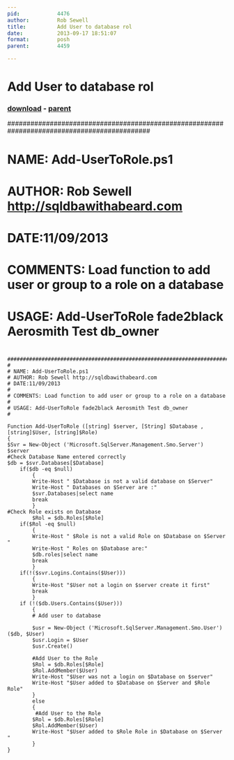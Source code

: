 ```yaml
---
pid:            4476
author:         Rob Sewell
title:          Add User to database rol
date:           2013-09-17 18:51:07
format:         posh
parent:         4459

---
```


# Add User to database rol

### [download](Scripts\4476.ps1) - [parent](Scripts\4459.md)

#############################################################################################
#
# NAME: Add-UserToRole.ps1
# AUTHOR: Rob Sewell http://sqldbawithabeard.com
# DATE:11/09/2013
#
# COMMENTS: Load function to add user or group to a role on a database
#
# USAGE: Add-UserToRole fade2black Aerosmith Test db_owner
#  

```posh
#############################################################################################
#
# NAME: Add-UserToRole.ps1
# AUTHOR: Rob Sewell http://sqldbawithabeard.com
# DATE:11/09/2013
#
# COMMENTS: Load function to add user or group to a role on a database
#
# USAGE: Add-UserToRole fade2black Aerosmith Test db_owner
#        

Function Add-UserToRole ([string] $server, [String] $Database , [string]$User, [string]$Role)
{
$Svr = New-Object ('Microsoft.SqlServer.Management.Smo.Server') $server
#Check Database Name entered correctly
$db = $svr.Databases[$Database]
    if($db -eq $null)
        {
        Write-Host " $Database is not a valid database on $Server"
        Write-Host " Databases on $Server are :"
        $svr.Databases|select name
        break
        }
#Check Role exists on Database
        $Rol = $db.Roles[$Role]
    if($Rol -eq $null)
        {
        Write-Host " $Role is not a valid Role on $Database on $Server  "
        Write-Host " Roles on $Database are:"
        $db.roles|select name
        break
        }
    if(!($svr.Logins.Contains($User)))
        {
        Write-Host "$User not a login on $server create it first"
        break
        }
    if (!($db.Users.Contains($User)))
        {
        # Add user to database

        $usr = New-Object ('Microsoft.SqlServer.Management.Smo.User') ($db, $User)
        $usr.Login = $User
        $usr.Create()

        #Add User to the Role
        $Rol = $db.Roles[$Role]
        $Rol.AddMember($User)
        Write-Host "$User was not a login on $Database on $server"
        Write-Host "$User added to $Database on $Server and $Role Role"
        }
        else
        {
         #Add User to the Role
        $Rol = $db.Roles[$Role]
        $Rol.AddMember($User)
        Write-Host "$User added to $Role Role in $Database on $Server "
        }
}
```
